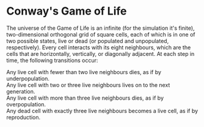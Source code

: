 # Conway's Game of Life
The universe of the Game of Life is an infinite (for the simulation it's finite), two-dimensional orthogonal grid of square cells, each of which is in one of two possible states, live or dead (or populated and unpopulated, respectively). Every cell interacts with its eight neighbours, which are the cells that are horizontally, vertically, or diagonally adjacent. At each step in time, the following transitions occur:  

Any live cell with fewer than two live neighbours dies, as if by underpopulation.  
Any live cell with two or three live neighbours lives on to the next generation.  
Any live cell with more than three live neighbours dies, as if by overpopulation.  
Any dead cell with exactly three live neighbours becomes a live cell, as if by reproduction.
